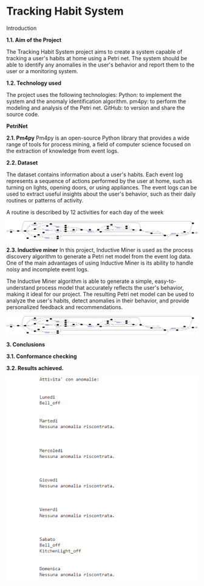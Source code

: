 # Tracking Habit System


Introduction

**1.1. Aim of the Project**

The Tracking Habit System project aims to create a system capable of tracking a user's habits at home using a Petri net. The system should be able to identify any anomalies in the user's behavior and report them to the user or a monitoring system.

**1.2. Technology used**

The project uses the following technologies:
Python: to implement the system and the anomaly identification algorithm.
pm4py: to perform the modeling and analysis of the Petri net.
GitHub: to version and share the source code.

**PetriNet**


**2.1. Pm4py**
Pm4py is an open-source Python library that provides a wide range of tools for process mining, a field of computer science focused on the extraction of knowledge from event logs. 

**2.2. Dataset**

The dataset contains information about a user's habits.
Each event log represents a sequence of actions performed by the user at home, such as turning on lights, opening doors, or using appliances. The event logs can be used to extract useful insights about the user's behavior, such as their daily routines or patterns of activity.

A routine is described by 12 activities for each day of the week

![alt tag](https://github.com/ELENAZAZA/Formal-method-project/blob/main/petrinet.png)

**2.3. Inductive miner**
In this project, Inductive Miner is used as the process discovery algorithm to generate a Petri net model from the event log data. One of the main advantages of using Inductive Miner is its ability to handle noisy and incomplete event logs.

The Inductive Miner algorithm is able to generate a simple, easy-to-understand process model that accurately reflects the user's behavior, making it ideal for our project. The resulting Petri net model can be used to analyze the user's habits, detect anomalies in their behavior, and provide personalized feedback and recommendations.

![alt tag](https://github.com/ELENAZAZA/Formal-method-project/blob/main/petrinet.png)

**3. Conclusions**

**3.1. Conformance checking**

**3.2. Results achieved.**


![alt tag](https://github.com/ELENAZAZA/Formal-method-project/blob/main/Result.png)
